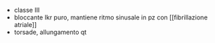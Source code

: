 - classe III
- bloccante Ikr puro, mantiene ritmo sinusale in pz con [[fibrillazione atriale]]
- torsade, allungamento qt